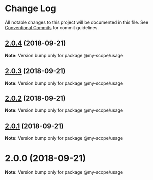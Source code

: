 # Change Log

All notable changes to this project will be documented in this file.
See [Conventional Commits](https://conventionalcommits.org) for commit guidelines.

<a name="2.0.4"></a>
## [2.0.4](https://github.com/jovankrunic/lerna-conventional-commits-example/compare/@my-scope/usage@2.0.3...@my-scope/usage@2.0.4) (2018-09-21)




**Note:** Version bump only for package @my-scope/usage

<a name="2.0.3"></a>
## [2.0.3](https://github.com/jovankrunic/lerna-conventional-commits-example/compare/@my-scope/usage@2.0.2...@my-scope/usage@2.0.3) (2018-09-21)




**Note:** Version bump only for package @my-scope/usage

<a name="2.0.2"></a>
## [2.0.2](https://github.com/jovankrunic/lerna-conventional-commits-example/compare/@my-scope/usage@2.0.1...@my-scope/usage@2.0.2) (2018-09-21)




**Note:** Version bump only for package @my-scope/usage

<a name="2.0.1"></a>
## [2.0.1](https://github.com/jovankrunic/lerna-conventional-commits-example/compare/@my-scope/usage@2.0.0...@my-scope/usage@2.0.1) (2018-09-21)




**Note:** Version bump only for package @my-scope/usage

<a name="2.0.0"></a>
# 2.0.0 (2018-09-21)

**Note:** Version bump only for package @my-scope/usage
